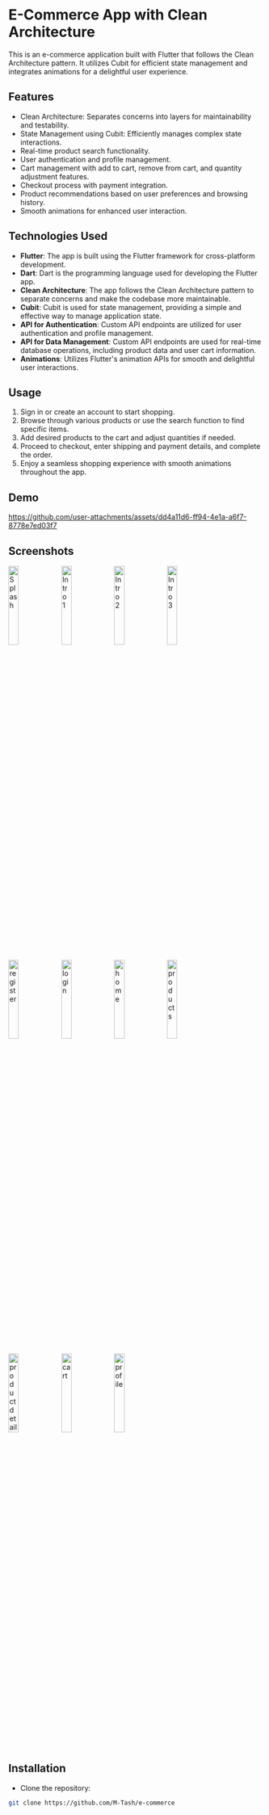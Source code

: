 # E-Commerce App with Clean Architecture

This is an e-commerce application built with Flutter that follows the Clean Architecture pattern. It utilizes Cubit for efficient state management and integrates animations for a delightful user experience.

## Features

- Clean Architecture: Separates concerns into layers for maintainability and testability.
- State Management using Cubit: Efficiently manages complex state interactions.
- Real-time product search functionality.
- User authentication and profile management.
- Cart management with add to cart, remove from cart, and quantity adjustment features.
- Checkout process with payment integration.
- Product recommendations based on user preferences and browsing history.
- Smooth animations for enhanced user interaction.

## Technologies Used

- **Flutter**: The app is built using the Flutter framework for cross-platform development.
- **Dart**: Dart is the programming language used for developing the Flutter app.
- **Clean Architecture**: The app follows the Clean Architecture pattern to separate concerns and make the codebase more maintainable.
- **Cubit**: Cubit is used for state management, providing a simple and effective way to manage application state.
- **API for Authentication**: Custom API endpoints are utilized for user authentication and profile management.
- **API for Data Management**: Custom API endpoints are used for real-time database operations, including product data and user cart information.
- **Animations**: Utilizes Flutter's animation APIs for smooth and delightful user interactions.

## Usage

1. Sign in or create an account to start shopping.
2. Browse through various products or use the search function to find specific items.
3. Add desired products to the cart and adjust quantities if needed.
4. Proceed to checkout, enter shipping and payment details, and complete the order.
5. Enjoy a seamless shopping experience with smooth animations throughout the app.


## Demo 
 https://github.com/user-attachments/assets/dd4a11d6-ff94-4e1a-a6f7-8778e7ed03f7 

## Screenshots
<img src="https://github.com/M-Tash/e-commerce/assets/158067954/1f82b164-c10c-46d3-b466-8b11a283e8cd" alt="Splash" width="20%">
<img src="https://github.com/M-Tash/e-commerce/assets/158067954/a0ff1784-ef85-43c2-a918-d2e4bbe64f6e" alt="Intro 1" width="20%">
<img src="https://github.com/M-Tash/e-commerce/assets/158067954/29a0b535-fe76-4c96-a7bb-207238efc14b" alt="Intro 2" width="20%">
<img src="https://github.com/M-Tash/e-commerce/assets/158067954/7492e663-7b34-42d0-b670-afcc95f0eb46" alt="Intro 3" width="20%">
<img src="https://github.com/M-Tash/e-commerce/assets/158067954/0d4ea3bd-dbb2-4584-b677-11ab27c41cc1" alt="register" width="20%">
<img src="https://github.com/M-Tash/e-commerce/assets/158067954/c9048620-b58f-4a40-9f1a-1fbfe21b2f5e" alt="login" width="20%">
<img src="https://github.com/M-Tash/e-commerce/assets/158067954/4b916aa0-fbe9-469c-9ef7-1cb571984ddb" alt="home" width="20%">
<img src="https://github.com/M-Tash/e-commerce/assets/158067954/9cdf2e03-6d21-411a-b35a-38d135e2319a" alt="products" width="20%">
<img src="https://github.com/M-Tash/e-commerce/assets/158067954/8d6f4d63-38f2-4bd5-88b4-18812821cdc4" alt="product details" width="20%">
<img src="https://github.com/M-Tash/e-commerce/assets/158067954/4bc4e857-fc5b-4e5f-8f2d-3a47b6b88056" alt="cart" width="20%">
<img src="https://github.com/M-Tash/e-commerce/assets/158067954/23ac5242-a5a9-4553-9892-08af4fd43b03" alt="profile" width="20%">


## Installation

- Clone the repository:

```bash
git clone https://github.com/M-Tash/e-commerce
